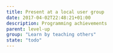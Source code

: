 ```yaml
---
title: Present at a local user group
date: 2017-04-02T22:48:21+01:00
description: Programming achievements
parent: level-up
group: "Learn by teaching others"
state: "todo"
---
```

